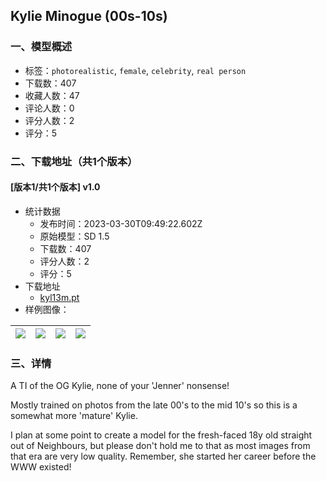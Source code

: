 ## Kylie Minogue (00s-10s)
### 一、模型概述

- 标签：`photorealistic`, `female`, `celebrity`, `real person`
- 下载数：407
- 收藏人数：47
- 评论人数：0
- 评分人数：2
- 评分：5

### 二、下载地址（共1个版本）

#### [版本1/共1个版本] v1.0

- 统计数据
  - 发布时间：2023-03-30T09:49:22.602Z
  - 原始模型：SD 1.5
  - 下载数：407
  - 评分人数：2
  - 评分：5
- 下载地址
  - [kyl13m.pt](https://civitai.com/api/download/models/31818)
- 样例图像：

| <img src="https://image.civitai.com/xG1nkqKTMzGDvpLrqFT7WA/fc1b97b3-fe48-4338-e35d-784a3cef7400/width=450/495750.jpeg" /> | <img src="https://image.civitai.com/xG1nkqKTMzGDvpLrqFT7WA/0a478ec5-57b4-4d3c-8386-3ebbde295a00/width=450/361958.jpeg" /> | <img src="https://image.civitai.com/xG1nkqKTMzGDvpLrqFT7WA/e48ffddf-a297-4745-4e8f-926ee519ed00/width=450/361959.jpeg" /> | <img src="https://image.civitai.com/xG1nkqKTMzGDvpLrqFT7WA/aec34b00-2e2f-4be6-e898-91c7dd908100/width=450/515729.jpeg" /> |
| ---- | ---- | ---- | ---- |


### 三、详情
<p>A TI of the OG Kylie, none of your 'Jenner' nonsense!</p><p>Mostly trained on photos from the late 00's to the mid 10's so this is a somewhat more 'mature' Kylie.</p><p>I plan at some point to create a model for the fresh-faced 18y old straight out of Neighbours, but please don't hold me to that as most images from that era are very low quality. Remember, she started her career before the WWW existed!</p>